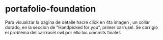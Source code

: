 # portafolio-foundation
Para visualizar la página de detalle hacre click en 4ta imagen , un collar dorado, en la seccion de "Handpicked for you", primer carrusel.
Se corrigió el problema del carrrusel owl por ello los commits finales

